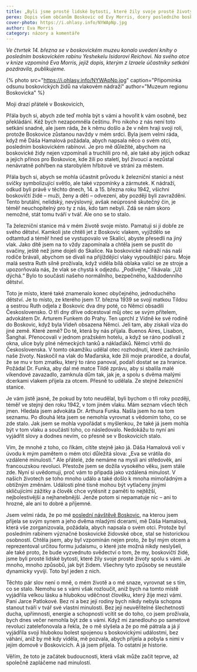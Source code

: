 ```yaml
---
title: „Byli jsme prosté lidské bytosti, které žily svoje prosté životy spolu s vámi.“
perex: Dopis všem občanům Boskovic od Evy Morris, dcery posledního boskovického rabína.
cover-photo: https://i.ohlasy.info/NYWApNp.jpg
author: Eva Morris
category: názory a komentáře
---
```


*Ve čtvrtek 14. března se v boskovickém muzeu konalo uvedení knihy o posledním boskovickém rabínu Yeshekelu Isidorovi Reichovi. Na svého otce v knize vzpomíná Eva Morris, jejíž dopis, kterým z Izraele účastníky setkání pozdravila, publikujeme.*

{% photo src="https://i.ohlasy.info/NYWApNp.jpg" caption="Připomínka odsunu boskovických židů na vlakovém nádraží" author="Muzeum regionu Boskovicka" %}

Moji drazí přátelé v Boskovicích,

Přála bych si, abych zde teď mohla být s vámi a hovořit k vám osobně, bez překládání. Kéž bych nezapomněla češtinu. Pro nikoho z nás není toto setkání snadné, ale jsem ráda, že k němu došlo a že v něm hraji svoji roli, protože Boskovice zůstanou navždy v mém srdci. Byla jsem velmi ráda, když mě Dáša Hamalová požádala, abych napsala něco o svém otci, posledním boskovickém rabínovi. Je pro mě důležité, abychom na boskovické židy nejen vzpomínali a truchlili pro ně, ale také aby jejich odkaz a jejich přínos pro Boskovice, kde žili po staletí, byl živoucí a nezůstal nenávratně pohřben na starobylém hřbitově ve stráni za městem.

Přála bych si, abych se mohla účastnit průvodu k železniční stanici a nést svíčky symbolizující světlo, ale také vzpomínky a zármutek. K nádraží, odkud byli právě v těchto dnech, 14. a 15. března roku 1942, všichni boskovičtí židé – muži, ženy a děti – odvezeni, aby později byli zavražděni. Tento brutální, nelidský, nevýslovný, avšak neúprosně skutečný čin, je téměř neuchopitelný pro ty z nás, kdo tam nebyli. Zdá se nám skoro nemožné, stát tomu tváří v tvář. Ale ono se to stalo.

Ta železniční stanice má v mém životě svoje místo. Pamatuji si ji dobře ze svého dětství. Kamkoli jste chtěli jet z Boskovic vlakem, vyjíždělo se odtamtud a téměř hned se vystupovalo ve Skalici, abyste přesedli na jiný vlak. Jako dítě jsem na to vždy zapomínala a chtěla jsem se pustit do svačiny, ještě než jsme dojeli do Skalice. Na boskovické nádraží nás naši rodiče brávali, abychom se dívali na přijíždějící vlaky vypouštějící páru. Moje malá sestra Ruth silně prožívala, když viděla bílá oblaka valící se ze stroje a upozorňovala nás, že vlak se chystá k odjezdu. „Podívejte,“ říkávala: „Už dýchá.“ Bylo to součástí našeho normálního, bezpečného, každodenního dětství.  

Toto je místo, které také znamenalo konec obyčejného, jednoduchého dětství. Je to místo, ze kterého jsem 17. března 1939 se svojí matkou Tildou a sestrou Ruth odjela z Boskovic dva dny poté, co Němci obsadili Československo. O tři dny dříve odcestoval můj otec se svým přítelem, advokátem Dr. Arturem Funkem do Prahy. Ten uprchl z Vídně ke své rodině do Boskovic, když byla Vídeň obsazena Němci. Jeli tam, aby získali víza do jiné země. Které země? Do té, která by nás přijala. Buenos Aires, Lisabon, Šanghai. Přenocovali v jednom pražském hotelu, a když se ráno podívali z okna, ulice byly plné německých tanků a náklaďáků. Němci vtrhli do Československa. V tomto okamžiku udělal otec rozhodnutí, které zachránilo naše životy. Naskočil na vlak do Maďarska, kde žili moje prarodiče, a doufal, že se mu v tom zmatku, který to ráno panoval, podaří dostat se za hranice. Požádal Dr. Funka, aby dal mé matce Tildě zprávu, aby si sbalila malé víkendové zavazadlo, zamknula dům tak, jak je, a spolu s dvěma malými dcerkami vlakem přijela za otcem. Přesně to udělala. Ze stejné železniční stanice.

Je vám jistě jasné, že pokud by toto neudělal, byli bychom o tři roky později, téměř ve stejný den roku 1942, v tom jiném vlaku. Mám seznam všech těch jmen. Hledala jsem advokáta Dr. Arthura Funka. Našla jsem ho na tom seznamu. Po dlouhá léta jsem se nemohla vyrovnat s vědomím toho, co se zde stalo. Jak jsem se mohla vypořádat s myšlenkou, že také já jsem mohla být v tom vlaku a součástí toho, co následovalo. Nedokážu to nyní ani vyjádřit slovy a dodnes nevím, co přesně se v Boskovicích stalo. 

Vím, že mnohé z toho, co říkám, cítíte stejně jako já. Dáša Hamalová volí v úvodu k mým pamětem o mém otci důležitá slova: „Eva se vrátila do vzdálené minulosti.“ Ale přátelé, zde nemáme na mysli ani středověk, ani francouzskou revoluci. Přestože jsem se dožila vysokého věku, jsem stále zde. Nyní si uvědomuji, proč vám to připadá jako vzdálená minulost. V našich životech se toho mnoho událo a také došlo k mnoha mimořádným a obtížným změnám. Události plné tísně mohou být vytlačeny jinými skličujícími zážitky a člověk chce vytěsnit z paměti to nejtěžší, nejbolestivější a nejhanebnější. Jenže potom si nepamatuje nic – ani to hrozné, ale ani to dobré a příjemné. 

Jsem velmi ráda, že po mé [poslední návštěvě Boskovic](http://www.ohlasy.info/clanky/2015/09/navsteva-evy-morris.html), na kterou jsem přijela se svým synem a jeho dvěma mladými dcerami, mě Dáša Hamalová, která vše zorganizovala, požádala, abych napsala o svém otci. Protože byl posledním rabínem význačné boskovické židovské obce, stal se historickou osobností. Chtěla jsem, aby byl vzpomínán nejen proto, že byl mým otcem a reprezentoval určitou formu judaismu, o které jste možná nikdy neslyšeli, ale také proto, že bude vyzvednuto svědectví o tom, že my, boskovičtí židé, jsme byli prosté lidské bytosti, které žily svoje prosté životy spolu s vámi. Je mnoho, mnoho způsobů, jak být židem. Všechny tyto způsoby se neustále dynamicky vyvíjí. Toto byl jeden z nich.

Těchto pár slov není o mně, o mém životě a o mé snaze, vyrovnat se s tím, co se stalo. Nemohu se s vámi však rozloučit, aniž bych na tomto místě vyjádřila velkou lásku a hlubokou vděčnost člověku, který žije mezi vámi. Paní Jarce Patlokové. Bez ní a bez její rodiny bych nikdy nebyla schopna stanout tváří v tvář své vlastní minulosti. Bez její neuvěřitelné šlechetnosti ducha, upřímnosti, energie a schopnosti vcítit se do toho, co jsem prožívala, bych dnes večer nemohla být zde s vámi. Když mi zanedlouho po sametové revoluci zatelefonovala a řekla, že o mě slyšela a že po mě pátrala a já jí vyjádřila svoji hlubokou bolest spojenou s boskovickými událostmi, bez váhání, aniž by mě kdy viděla, mě pozvala, abych přijela a pobyla s nimi v jejím domově v Boskovicích. A já jsem přijela. To ostatní je historie.  

Věřím, že toto je začátek budoucnosti, která však může začít teprve, až společně zapláčeme nad minulostí.
